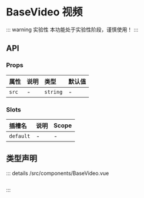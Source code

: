# BaseVideo 视频  <Badge class="title-badge" type="warning" text="beta" />


::: warning 实验性
本功能处于实验性阶段，谨慎使用！
:::




## API 
### Props

|属性|说明|类型|默认值|
|:---|:---|:---|:---|
|`src`|-|`string`|-|

### Slots

|插槽名|说明|Scope|
|:---|:---|:---|
|`default`|-|-|



## 类型声明
::: details
/src/components/BaseVideo.vue


``` ts


```

:::  


